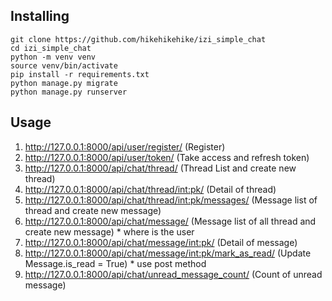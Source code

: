 ## Installing

```shell
git clone https://github.com/hikehikehike/izi_simple_chat
cd izi_simple_chat
python -m venv venv
source venv/bin/activate
pip install -r requirements.txt
python manage.py migrate
python manage.py runserver
```
## Usage
1. http://127.0.0.1:8000/api/user/register/ (Register)
2. http://127.0.0.1:8000/api/user/token/  (Take access and refresh token)
3. http://127.0.0.1:8000/api/chat/thread/ (Thread List and create new thread)
4. http://127.0.0.1:8000/api/chat/thread/int:pk/ (Detail of thread)
5. http://127.0.0.1:8000/api/chat/thread/int:pk/messages/ (Message list of thread and create new message)
6. http://127.0.0.1:8000/api/chat/message/ (Message list of all thread and create new message) * where is the user
7. http://127.0.0.1:8000/api/chat/message/int:pk/ (Detail of message)
8. http://127.0.0.1:8000/api/chat/message/int:pk/mark_as_read/ (Update Message.is_read = True) * use post method
9. http://127.0.0.1:8000/api/chat/unread_message_count/ (Count of unread message)
